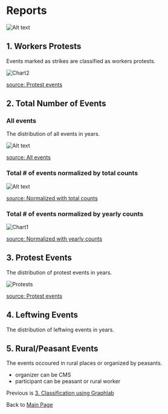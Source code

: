 # Reports


![Alt text](relative/path/to/img.jpg?raw=true "Title")

## 1. Workers Protests
Events marked as strikes are classified as workers protests.

![Chart2](https://docs.google.com/spreadsheets/d/1qxjwbuw_GTJ2lfp0i1YrsslFLLp7xW_FAH7CfJXAWZI/pubchart?oid=625372309&format=image)

[source: Protest events](https://docs.google.com/spreadsheets/d/1GSyqGgTub8NCi69vXCAWlHAv8gmpW9mn-RGRDv2yQuc/edit?usp=sharing)

## 2. Total Number of Events

### All events
The distribution of all events in years.

![Alt text](https://docs.google.com/spreadsheets/d/1uZ3o2OMpzH-sDl_gVjMUB46AvwBv0SOpN57jUfXqIs8/pubchart?oid=127726601&format=image)

[source: All events](https://docs.google.com/spreadsheets/d/1uZ3o2OMpzH-sDl_gVjMUB46AvwBv0SOpN57jUfXqIs8/edit?usp=sharing)

### Total # of events normalized by total counts

![Alt text](https://docs.google.com/spreadsheets/d/1fd0m6cJTazlWtnMqjOz2inAxg_2D3PHYgCY5bqQwcCw/pubchart?oid=127726601&format=image)

[source: Normalized with total counts](https://docs.google.com/spreadsheets/d/1fd0m6cJTazlWtnMqjOz2inAxg_2D3PHYgCY5bqQwcCw/edit?usp=sharing)

### Total # of events normalized by yearly counts

![Chart1](https://docs.google.com/spreadsheets/d/1qxjwbuw_GTJ2lfp0i1YrsslFLLp7xW_FAH7CfJXAWZI/pubchart?oid=851575996&format=image)

[source: Normalized with yearly counts](https://docs.google.com/spreadsheets/d/1qxjwbuw_GTJ2lfp0i1YrsslFLLp7xW_FAH7CfJXAWZI/edit?usp=sharing)

## 3. Protest Events
The distribution of protest events in years.

![Protests](https://docs.google.com/spreadsheets/d/1GSyqGgTub8NCi69vXCAWlHAv8gmpW9mn-RGRDv2yQuc/pubchart?oid=851575996&format=image)

[source: Protest events](https://docs.google.com/spreadsheets/d/1GSyqGgTub8NCi69vXCAWlHAv8gmpW9mn-RGRDv2yQuc/edit?usp=sharing)

## 4. Leftwing Events
The distribution of leftwing events in years.

## 5. Rural/Peasant Events
The events occoured in rural places or organized by peasants.
* organizer can be CMS
* participant can be peasant or rural worker

Previous is [3. Classification using Graphlab](/docs/classification_with_graphlab.md)

Back to [Main Page](/README.md)
